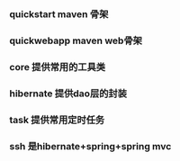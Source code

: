 ### quickstart maven 骨架
### quickwebapp maven web骨架
### core 提供常用的工具类
### hibernate 提供dao层的封装
### task 提供常用定时任务
### ssh 是hibernate+spring+spring mvc
